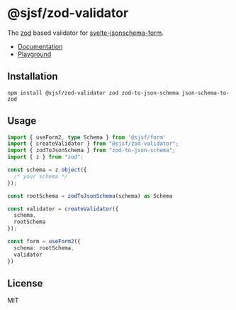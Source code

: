 # @sjsf/zod-validator

The [zod](https://github.com/colinhacks/zod) based validator for [svelte-jsonschema-form](https://github.com/x0k/svelte-jsonschema-form).

- [Documentation](https://x0k.github.io/svelte-jsonschema-form/integrations/zod/)
- [Playground](https://x0k.github.io/svelte-jsonschema-form/playground/)

## Installation

```shell
npm install @sjsf/zod-validator zod zod-to-json-schema json-schema-to-zod
```

## Usage

```typescript
import { useForm2, type Schema } from '@sjsf/form'
import { createValidator } from "@sjsf/zod-validator";
import { zodToJsonSchema } from "zod-to-json-schema";
import { z } from "zod";

const schema = z.object({
  /* your schema */
});

const rootSchema = zodToJsonSchema(schema) as Schema

const validator = createValidator({
  schema,
  rootSchema
});

const form = useForm2({
  schema: rootSchema,
  validator
})
```

## License

MIT
